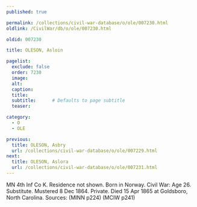 ```yaml
---
published: true

permalink: /collections/civil-war-database/o/ole/007230.html
oldlink: /CivilWar/db/o/ole/007230.html

oldid: 007230

title: OLESON, Asloin

pagelist:
  exclude: false
  order: 7230
  image: 
  alt:
  caption:
  title:
  subtitle:      # Defaults to page subtitle
  teaser:

category: 
  - O 
  - OLE

previous:
  title: OLESON, Asbry
  url: /collections/civil-war-database/o/ole/007229.html  
next:
  title: OLESON, Aslora
  url: /collections/civil-war-database/o/ole/007231.html   
---
```

MN 4th Inf Co K. Residence not shown. Born in Norway. Civil War: Age 26. Substitute. Mustered 8 Dec 1864. Private. Died 15 Apr 1865 at Goldsboro, North Carolina. Sources: (MINN p224) (MCIW p241)